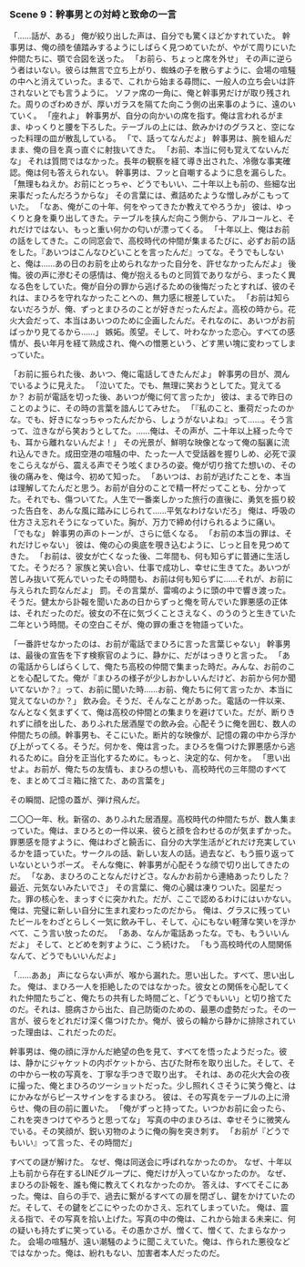 ### Scene 9：幹事男との対峙と致命の一言

「……話が、ある」
俺が絞り出した声は、自分でも驚くほどかすれていた。
幹事男は、俺の顔を値踏みするようにしばらく見つめていたが、やがて周りにいた仲間たちに、顎で合図を送った。
「お前ら、ちょっと席を外せ」
その声に逆らう者はいない。彼らは無言で立ち上がり、蜘蛛の子を散らすように、会場の喧騒の中へと消えていった。まるで、これから始まる尋問に、一般人の立ち会いは許されないとでも言うように。
ソファ席の一角に、俺と幹事男だけが取り残された。周りのざわめきが、厚いガラスを隔てた向こう側の出来事のように、遠のいていく。
「座れよ」
幹事男が、自分の向かいの席を指す。俺は言われるがまま、ゆっくりと腰を下ろした。テーブルの上には、飲みかけのグラスと、空になった料理の皿が散乱している。
「で、話ってなんだよ」
幹事男は、腕を組んだまま、俺の目を真っ直ぐに射抜いてきた。
「お前、本当に何も覚えてないんだな」
それは質問ではなかった。長年の観察を経て導き出された、冷徹な事実確認。俺は何も答えられない。
幹事男は、フッと自嘲するように息を漏らした。
「無理もねえか。お前にとっちゃ、どうでもいい、二十年以上も前の、些細な出来事だったんだろうからな」
その言葉には、煮詰めたような憎しみがこもっていた。
「なあ、俺がこの十年、何をやってきたか教えてやろうか」
彼は、ゆっくりと身を乗り出してきた。テーブルを挟んだ向こう側から、アルコールと、それだけではない、もっと重い何かの匂いが漂ってくる。
「十年以上、俺はお前の話をしてきた。この同窓会で、高校時代の仲間が集まるたびに、必ずお前の話をした。『あいつはこんなひどいことを言ったんだ』ってな。そうでもしないと、俺は……あの日のお前を止められなかった自分を、許せなかったんだよ」
後悔。彼の声に滲むその感情は、俺が抱えるものと同質でありながら、まったく異なる色をしていた。俺が自分の罪から逃げるための後悔だったとすれば、彼のそれは、まひろを守れなかったことへの、無力感に根差していた。
「お前は知らないだろうが、俺、ずっとまひろのことが好きだったんだよ。高校の時から。花火大会だって、本当はあいつのために企画したんだ。それなのに、あいつがお前ばっかり見てるから……」
嫉妬。羨望。そして、叶わなかった恋心。すべての感情が、長い年月を経て熟成され、俺への憎悪という、どす黒い塊に変わってしまっていた。

「お前に振られた後、あいつ、俺に電話してきたんだよ」
幹事男の目が、潤んでいるように見えた。
「泣いてた。でも、無理に笑おうとしてた。覚えてるか？ お前が電話を切った後、あいつが俺に何て言ったか」
彼は、まるで昨日のことのように、その時の言葉を諳んじてみせた。
「『私のこと、重荷だったのかな。でも、好きになっちゃったんだから、しょうがないよね』って……。そう言って、泣きながら笑おうとしてた。……俺は、その声が、二十年以上経った今でも、耳から離れないんだよ！」
その光景が、鮮明な映像となって俺の脳裏に流れ込んできた。成田空港の喧騒の中、たった一人で受話器を握りしめ、必死で涙をこらえながら、震える声でそう呟くまひろの姿。俺が切り捨てた想いの、その後の痛みを、俺は今、初めて知った。
「あいつは、お前が逃げたことを、本当は理解してたんだと思う。お前が自分のことで精一杯だってことも、分かってた。それでも、傷ついてた。人生で一番楽しかった旅行の直後に、勇気を振り絞った告白を、あんな風に踏みにじられて……平気なわけないだろ」
俺は、呼吸の仕方さえ忘れそうになっていた。胸が、万力で締め付けられるように痛い。
「でもな」
幹事男の声のトーンが、さらに低くなる。
「お前の本当の罪は、それだけじゃない」
彼は、俺の心の奥底を覗き込むように、じっと目を見つめてきた。
「お前は、彼女が亡くなった後、二年間も、何も知らずに普通に生活してた。そうだろ？ 家族と笑い合い、仕事で成功し、幸せに生きてた。あいつが苦しみ抜いて死んでいったその時間も、お前は何も知らずに……それが、お前に与えられた罰なんだよ」
罰。その言葉が、雷鳴のように頭の中で響き渡った。そうだ。健太から訃報を聞いたあの日からずっと俺を苛んでいた罪悪感の正体は、それだったのだ。彼女の不在に気づくことさえなく、のうのうと生きていた二年という時間。その空白こそが、俺の罪の重さを物語っていた。

「一番許せなかったのは、お前が電話でまひろに言った言葉じゃない」
幹事男は、最後の宣告を下す検察官のように、静かに、だがはっきりと言った。
「あの電話からしばらくして、俺たち高校の仲間で集まった時だ。みんな、お前のことを心配してた。俺が『まひろの様子が少しおかしいんだけど、お前から何か聞いてないか？』って、お前に聞いた時……お前、俺たちに何て言ったか、本当に覚えてないのか？」
飲み会。そうだ、そんなことがあった。電話の一件以来、なんとなく気まずくて、俺は高校の仲間との集まりを避けていた。だが、断りきれずに顔を出した、ありふれた居酒屋での飲み会。心配そうに俺を囲む、数人の仲間たちの顔。幹事男も、そこにいた。断片的な映像が、記憶の霧の中から浮かび上がってくる。そうだ。何かを、俺は言った。まひろを傷つけた罪悪感から逃れるために。自分を正当化するために。もっと、決定的な、何かを。
「思い出せよ。お前が、俺たちの友情も、まひろの想いも、高校時代の三年間のすべてを、まとめてゴミ箱に捨てた、あの言葉を」

その瞬間、記憶の蓋が、弾け飛んだ。

二〇〇一年、秋。新宿の、ありふれた居酒屋。高校時代の仲間たちが、数人集まっていた。俺は、まひろとの一件以来、彼らと顔を合わせるのが気まずかった。罪悪感を隠すように、俺はわざと饒舌に、自分の大学生活がどれだけ充実しているかを語っていた。サークルの話、新しい友人の話。過去など、もう振り返っていないというポーズ。
そんな俺に、幹事男が心配そうな顔で切り出してきたのだ。
「なあ、まひろのことなんだけどさ。なんかお前から連絡あったりした？ 最近、元気ないみたいでさ」
その言葉に、俺の心臓は凍りついた。図星だった。罪の核心を、まっすぐに突かれた。だが、ここで認めるわけにはいかない。俺は、完璧に新しい自分に生まれ変わったのだから。
俺は、グラスに残っていたビールをわざとらしく一気に飲み干し、そして、心にもない軽薄な笑いを浮かべて、こう言い放ったのだ。
「ああ、なんか電話あったな。でも、もういいんだよ」
そして、とどめを刺すように、こう続けた。
「もう高校時代の人間関係なんて、どうでもいいんだよ」

「……ああ」
声にならない声が、喉から漏れた。思い出した。すべて、思い出した。
俺は、まひろ一人を拒絶したのではなかった。彼女との関係を心配してくれた仲間たちごと、俺たちの共有した時間ごと、「どうでもいい」と切り捨てたのだ。それは、臆病さから出た、自己防衛のための、最悪の虚勢だった。その一言が、彼らをどれだけ深く傷つけたか。俺が、彼らの輪から静かに排除されていった理由は、これだったのだ。

幹事男は、俺の顔に浮かんだ絶望の色を見て、すべてを悟ったようだった。彼は、静かにジャケットの内ポケットから、古びた財布を取り出した。そして、その中から一枚の写真を、丁寧な手つきで取り出す。
それは、あの花火大会の夜に撮った、俺とまひろのツーショットだった。少し照れくさそうに笑う俺と、はにかみながらピースサインをするまひろ。
彼は、その写真をテーブルの上に滑らせ、俺の目の前に置いた。
「俺がずっと持ってた。いつかお前に会ったら、これを突きつけてやろうと思ってな」
写真の中のまひろは、幸せそうに微笑んでいる。その笑顔が、鋭い刃物のように俺の胸を突き刺す。
「お前が『どうでもいい』って言った、その時間だ」

すべての謎が解けた。
なぜ、俺は同送会に呼ばれなかったのか。
なぜ、十年以上も前から存在するLINEグループに、俺だけが入っていなかったのか。
なぜ、まひろの訃報を、誰も俺に教えてくれなかったのか。
答えは、すべてそこにあった。俺は、自らの手で、過去に繋がるすべての扉を閉ざし、鍵をかけていたのだ。そして、その鍵をどこにやったのかさえ、忘れてしまっていた。
俺は、震える指で、その写真を拾い上げた。写真の中の俺は、これから始まる未来に、何の疑いも持たずに笑っている。その愚かさが、憎くて、憎くて、たまらなかった。
会場の喧騒が、遠い潮騒のように聞こえていた。俺は、作られた悪役などではなかった。俺は、紛れもない、加害者本人だったのだ。